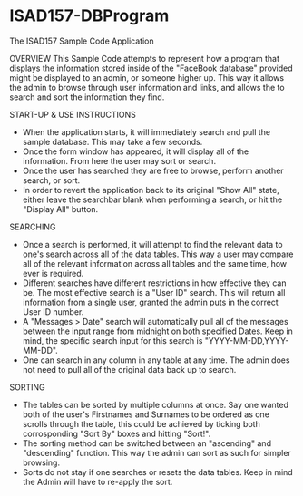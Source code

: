 # ISAD157-DBProgram
The ISAD157 Sample Code Application

OVERVIEW
This Sample Code attempts to represent how a program that displays the information stored inside of the "FaceBook database" 
provided might be displayed to an admin, or someone higher up. This way it allows the admin to browse through user information
and links, and allows the to search and sort the information they find.

START-UP & USE INSTRUCTIONS
 - When the application starts, it will immediately search and pull the sample database. This may take a few seconds.
 - Once the form window has appeared, it will display all of the information. From here the user may sort or search.
 - Once the user has searched they are free to browse, perform another search, or sort.
 - In order to revert the application back to its original "Show All" state, either leave the searchbar blank when performing a
search, or hit the "Display All" button.

SEARCHING
 - Once a search is performed, it will attempt to find the relevant data to one's search across all of the data tables. This way
a user may compare all of the relevant information across all tables and the same time, how ever is required.
 - Different searches have different restrictions in how effective they can be. The most effective search is a "User ID" search.
This will return all information from a single user, granted the admin puts in the correct User ID number.
 - A "Messages > Date" search will automatically pull all of the messages between the input range from midnight on both specified 
Dates. Keep in mind, the specific search input for this search is "YYYY-MM-DD,YYYY-MM-DD".
 - One can search in any column in any table at any time. The admin does not need to pull all of the original data back up to 
search.

SORTING
 - The tables can be sorted by multiple columns at once. Say one wanted both of the user's Firstnames and Surnames to be ordered
as one scrolls through the table, this could be achieved by ticking both corrosponding "Sort By" boxes and hitting "Sort!".
 - The sorting method can be switched between an "ascending" and "descending" function. This way the admin can sort as such for
simpler browsing.
 - Sorts do not stay if one searches or resets the data tables. Keep in mind the Admin will have to re-apply the sort.

